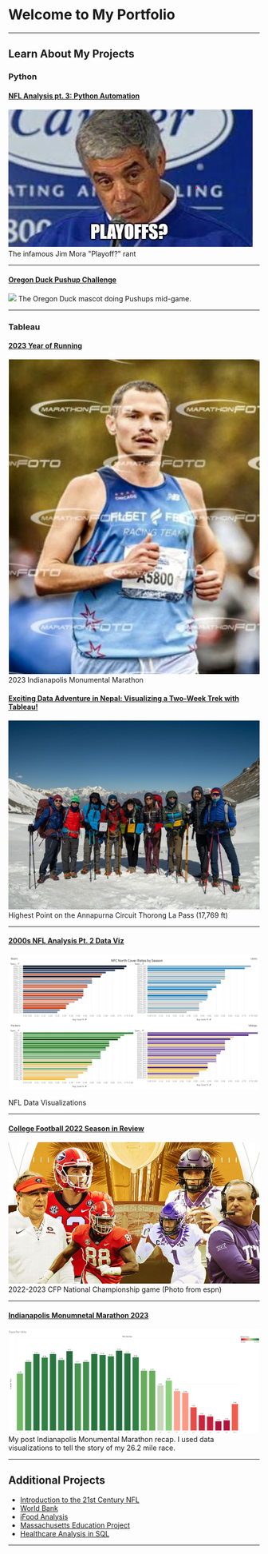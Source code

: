 # Welcome to My Portfolio

---
## Learn About My Projects

### Python

#### [NFL Analysis pt. 3: Python Automation](https://www.linkedin.com/pulse/nfl-analysis-pt-3-python-automation-andrew-redston-rjjhc%3FtrackingId=jzKWYE1FR%252BKboM%252BbIQHRNQ%253D%253D/?trackingId=jzKWYE1FR%2BKboM%2BbIQHRNQ%3D%3D)
<img src="images/playoffs.png?raw=true"/>
The infamous Jim Mora "Playoff?" rant

---

#### [Oregon Duck Pushup Challenge](https://www.linkedin.com/feed/update/urn:li:activity:7150255035589791744/)
<img src="images/Duck.png?raw=true"/>
The Oregon Duck mascot doing Pushups mid-game.

---

### Tableau

#### [2023 Year of Running](https://www.linkedin.com/feed/update/urn:li:activity:7153093570797731840/)
<img src="images/RFR.jpg?raw=true"/>
2023 Indianapolis Monumental Marathon

#### [Exciting Data Adventure in Nepal: Visualizing a Two-Week Trek with Tableau!](https://www.linkedin.com/pulse/exciting-data-adventure-nepal-visualizing-two-week-trek-redston-0su8c%3FtrackingId=ktNqN%252FTqT8O1CxST8p6bHQ%253D%253D/?trackingId=ktNqN%2FTqT8O1CxST8p6bHQ%3D%3D)
<img src="images/Nepal.jpg?raw=true"/>
Highest Point on the Annapurna Circuit Thorong La Pass (17,769 ft)

---
#### [2000s NFL Analysis Pt. 2 Data Viz](https://www.linkedin.com/pulse/2000s-nfl-analysis-pt-2-data-viz-andrew-redston-9ceuc%3FtrackingId=CiJXOX7iQEabzOr2Sznm7Q%253D%253D/?trackingId=CiJXOX7iQEabzOr2Sznm7Q%3D%3D)
<img src="images/NFC North.png?raw=true"/>

NFL Data Visualizations

---
#### [College Football 2022 Season in Review](/CFB.md)
<img src="images/ESPNcfp.jpeg?raw=true"/>
2022-2023 CFP National Championship game (Photo from espn)

---
#### [Indianapolis Monumnetal Marathon 2023](https://www.linkedin.com/pulse/2023-indianapolis-monumental-marathon-andrew-redston-xk2kc%3FtrackingId=jZCB%252FYHmS8SggNaE2l%252FQpA%253D%253D/?trackingId=jZCB%2FYHmS8SggNaE2l%2FQpA%3D%3D)
[<img src="images/Pace Per Mile.png?raw=true"/>](https://www.linkedin.com/feed/update/urn:li:activity:7124915392812122113/)
My post Indianapolis Monumental Marathon recap. I used data visualizations to tell the story of my 26.2 mile race.


---

## Additional Projects
- [Introduction to the 21st Century NFL](https://www.linkedin.com/pulse/introduction-21st-century-nfl-andrew-redston-mlctc%3FtrackingId=73Uzu44tTIyIlTkPd5p56A%253D%253D/?trackingId=73Uzu44tTIyIlTkPd5p56A%3D%3D)
- [World Bank](/bank.md)
- [iFood Analysis](https://www.linkedin.com/pulse/ding-dong-delivery-food-andrew-redston%3FtrackingId=SFhDmv7hQVKCJlGObaHFKA%253D%253D/?trackingId=SFhDmv7hQVKCJlGObaHFKA%3D%3D)
- [Massachusetts Education Project](https://www.linkedin.com/pulse/massachusetts-education-project-andrew-redston-wv5de%3FtrackingId=GQjhcl%252FkRfqYXLpvhDE8Rg%253D%253D/?trackingId=GQjhcl%2FkRfqYXLpvhDE8Rg%3D%3D)
- [Healthcare Analysis in SQL](https://www.linkedin.com/pulse/sql-sequel-andrew-redston-kxbfc%3FtrackingId=uGbiS1Y2NUBOzdUa5SR6oA%253D%253D/?trackingId=uGbiS1Y2NUBOzdUa5SR6oA%3D%3D)


---




